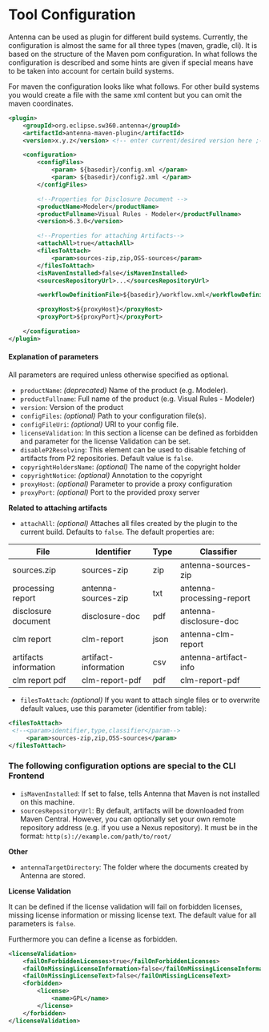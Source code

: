 # Tool Configuration

Antenna can be used as plugin for different build systems. 
Currently, the configuration is almost the same for all three types (maven, gradle, cli). It is based on the structure of the Maven pom configuration.
In what follows the configuration is described and some hints are given if special means have to be taken into account for certain build systems.

For maven the configuration looks like what follows. For other build systems you would create a file with the same xml content but you can omit the maven coordinates.

```xml
<plugin>
    <groupId>org.eclipse.sw360.antenna</groupId>
    <artifactId>antenna-maven-plugin</artifactId>
    <version>x.y.z</version> <!-- enter current/desired version here ;-) -->

    <configuration>
        <configFiles>
            <param> ${basedir}/config.xml </param>
            <param> ${basedir}/config2.xml </param>
        </configFiles>

        <!--Properties for Disclosure Document -->
        <productName>Modeler</productName>
        <productFullname>Visual Rules - Modeler</productFullname>
        <version>6.3.0</version>

        <!--Properties for attaching Artifacts-->
        <attachAll>true</attachAll>
        <filesToAttach>
            <param>sources-zip,zip,OSS-sources</param>
        </filesToAttach>
        <isMavenInstalled>false</isMavenInstalled>
        <sourcesRepositoryUrl>...</sourcesRepositoryUrl>

        <workflowDefinitionFile>${basedir}/workflow.xml</workflowDefinitionFile>

        <proxyHost>${proxyHost}</proxyHost>
        <proxyPort>${proxyPort}</proxyPort>

    </configuration>
</plugin>
```


#### Explanation of parameters

All parameters are required unless otherwise specified as optional.


* `productName`: *(deprecated)* Name of the product (e.g. Modeler).
* `productFullname`: Full name of the product (e.g. Visual Rules - Modeler)
* `version`: Version of the product
* `configFiles`: *(optional)* Path to your configuration file(s).
* `configFileUri`: *(optional)* URI to your config file.
* `licenseValidation`: In this section a license can be defined as
forbidden and parameter for the license Validation can be set.
* `disableP2Resolving`: This element can be used to disable fetching of artifacts from P2 repositories. Default value is `false`.
* `copyrightHoldersName`: *(optional)* The name of the copyright holder
* `copyrightNotice`: *(optional)* Annotation to the copyright
* `proxyHost`: *(optional)* Parameter to provide a proxy configuration
* `proxyPort`: *(optional)* Port to the provided proxy server


**Related to attaching artifacts**

* `attachAll`: *(optional)* Attaches all files created by the plugin to
the current build. Defaults to `false`. The default properties are:

| File                | Identifier       | Type | Classifier           |
|---------------------|------------------|------|----------------------|
|sources.zip          |sources-zip       |zip   |antenna-sources-zip      |
|processing report    |antenna-sources-zip  |txt   |antenna-processing-report|
|disclosure document  |disclosure-doc    |pdf   |antenna-disclosure-doc   |
|clm report           |clm-report        |json  |antenna-clm-report       |
|artifacts information|artifact-information|csv |antenna-artifact-info    |
|clm report pdf       |clm-report-pdf    |pdf   |clm-report-pdf        |

* `filesToAttach`: *(optional)* If you want to attach single files or
to overwrite default values, use this parameter (identifier from table):

```xml
<filesToAttach>
 <!--<param>identifier,type,classifier</param-->
     <param>sources-zip,zip,OSS-sources</param>
</filesToAttach>
```
### The following configuration options are special to the CLI Frontend

* `isMavenInstalled`: If set to false, tells Antenna that Maven is not
installed on this machine.
* `sourcesRepositoryUrl`: By default, artifacts will be downloaded
from Maven Central. However, you can optionally set your own remote
repository address (e.g. if you use a Nexus repository). It must be in
the format:
`http(s)://example.com/path/to/root/`

**Other**

* `antennaTargetDirectory`: The folder where the documents created by Antenna
are stored.

**License Validation**

It can be defined if the license validation will fail on forbidden licenses, missing license information or missing license text. The default value for all parameters is `false`.

Furthermore you can define a license as forbidden.

```xml
<licenseValidation> 
    <failOnForbiddenLicenses>true</failOnForbiddenLicenses>
    <failOnMissingLicenseInformation>false</failOnMissingLicenseInformation>
    <failOnMissingLicenseText>false</failOnMissingLicenseText>
    <forbidden>
        <license>
            <name>GPL</name>
        </license>
    </forbidden>
</licenseValidation>
```
